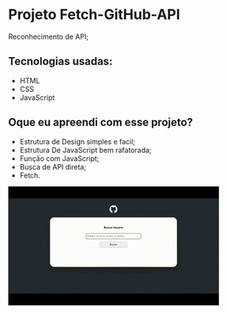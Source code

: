 <h1>Projeto Fetch-GitHub-API</h1>

<p>Reconhecimento de API;</p>

<h2>Tecnologias usadas: </h2>

+ HTML
+ CSS
+ JavaScript

<h2>Oque eu apreendi com esse projeto? </h2>

* Estrutura de Design simples e facil;
* Estrutura De JavaScript bem rafatorada;
* Função com JavaScript;
* Busca de API direta;
* Fetch.

<img src= './src/gif/gitHub Api.gif' alt= 'parte inicial do API'>
